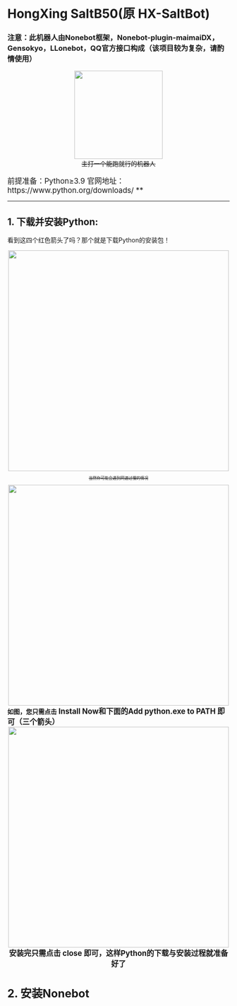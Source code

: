 
# HongXing SaltB50(原 HX-SaltBot)
### 注意：此机器人由Nonebot框架，Nonebot-plugin-maimaiDX，Gensokyo，LLonebot，QQ官方接口构成（该项目较为复杂，请酌情使用）

<div align="center">
<img src="https://github.com/user-attachments/assets/fd09a031-736e-4569-91e1-8776966c8b4a" width="200">
</div>


<center><del>主打一个能跑就行的机器人</del></center>  
<br \>
<big>前提准备：Python≥3.9 官网地址：https://www.python.org/downloads/ ** </big>   

------------------------------------------------------------------
## 1. 下载并安装Python:

看到这四个红色箭头了吗？那个就是下载Python的安装包！
          <div align="center">
          <img src="https://github.com/user-attachments/assets/9f857c24-3a0b-409a-827e-fb2633ab548f" width="500">
          </div>
          <p style="font-size:9px;" align="center"><del>当然你可能会遇到网速过慢的情况</del></h5>
          <div align="center">
          <img src="https://github.com/user-attachments/assets/c93e5d75-629e-4dbe-bdf2-64b9879b3441" width="500">
          </div>
     **如图，您只需点击<big> Install Now和下面的Add python.exe to PATH 即可（三个箭头）**
         <div align="center">
         <img src="https://github.com/user-attachments/assets/af535e54-0914-46cb-82ed-cbc1659bd02c" width="500">
         </div>
         <center>**安装完只需点击 close 即可，这样Python的下载与安装过程就准备好了**</center>

## 2. 安装Nonebot
    
         
         























